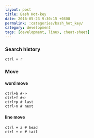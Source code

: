 ```yaml
---
layout: post
title: Bash Hot-key
date: 2016-05-23 9:30:15 +0800
permalink: :categories/bash_hot_key/
category: development
tags: [development, linux, cheat-sheet]
---
```


### Search history

```
ctrl + r
```

### Move

#### word move

```
ctrl+b #->
ctrl+f #<-
ctrl+p # last
ctrl+n # next
```

#### line move

```
ctrl + a # head
ctrl + e # tail
```
